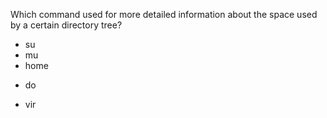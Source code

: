 Which command used for more detailed information about the space used by a certain directory tree?
* su
* mu
* home
+ do
* vir

